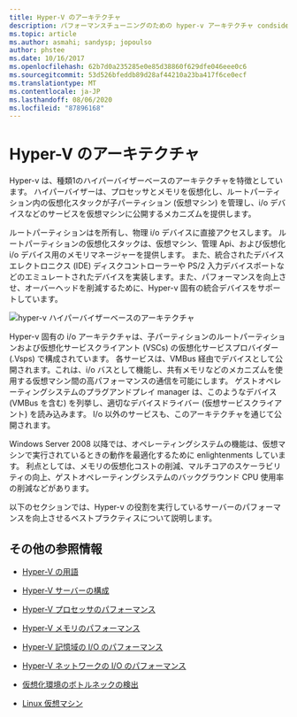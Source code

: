 ```yaml
---
title: Hyper-V のアーキテクチャ
description: パフォーマンスチューニングのための hyper-v アーキテクチャ condsiderations
ms.topic: article
ms.author: asmahi; sandysp; jopoulso
author: phstee
ms.date: 10/16/2017
ms.openlocfilehash: 62b7d0a235285e0e85d38860f629dfe046eee0c6
ms.sourcegitcommit: 53d526bfeddb89d28af44210a23ba417f6ce0ecf
ms.translationtype: MT
ms.contentlocale: ja-JP
ms.lasthandoff: 08/06/2020
ms.locfileid: "87896168"
---
```

# <a name="hyper-v-architecture"></a>Hyper-V のアーキテクチャ

Hyper-v は、種類1のハイパーバイザーベースのアーキテクチャを特徴としています。 ハイパーバイザーは、プロセッサとメモリを仮想化し、ルートパーティション内の仮想化スタックが子パーティション (仮想マシン) を管理し、i/o デバイスなどのサービスを仮想マシンに公開するメカニズムを提供します。

ルートパーティションはを所有し、物理 i/o デバイスに直接アクセスします。 ルートパーティションの仮想化スタックは、仮想マシン、管理 Api、および仮想化 i/o デバイス用のメモリマネージャーを提供します。 また、統合されたデバイスエレクトロニクス (IDE) ディスクコントローラーや PS/2 入力デバイスポートなどのエミュレートされたデバイスを実装します。また、パフォーマンスを向上させ、オーバーヘッドを削減するために、Hyper-v 固有の統合デバイスをサポートしています。

![hyper-v ハイパーバイザーベースのアーキテクチャ](../../media/perftune-guide-hyperv-arch.png)

Hyper-v 固有の i/o アーキテクチャは、子パーティションのルートパーティションおよび仮想化サービスクライアント (VSCs) の仮想化サービスプロバイダー (.Vsps) で構成されています。 各サービスは、VMBus 経由でデバイスとして公開されます。これは、i/o バスとして機能し、共有メモリなどのメカニズムを使用する仮想マシン間の高パフォーマンスの通信を可能にします。 ゲストオペレーティングシステムのプラグアンドプレイ manager は、このようなデバイス (VMBus を含む) を列挙し、適切なデバイスドライバー (仮想サービスクライアント) を読み込みます。 I/o 以外のサービスも、このアーキテクチャを通じて公開されます。

Windows Server 2008 以降では、オペレーティングシステムの機能は、仮想マシンで実行されているときの動作を最適化するために enlightenments しています。 利点としては、メモリの仮想化コストの削減、マルチコアのスケーラビリティの向上、ゲストオペレーティングシステムのバックグラウンド CPU 使用率の削減などがあります。

以下のセクションでは、Hyper-v の役割を実行しているサーバーのパフォーマンスを向上させるベストプラクティスについて説明します。

## <a name="additional-references"></a>その他の参照情報

-   [Hyper-V の用語](terminology.md)

-   [Hyper-V サーバーの構成](configuration.md)

-   [Hyper-V プロセッサのパフォーマンス](processor-performance.md)

-   [Hyper-V メモリのパフォーマンス](memory-performance.md)

-   [Hyper-V 記憶域の I/O のパフォーマンス](storage-io-performance.md)

-   [Hyper-V ネットワークの I/O のパフォーマンス](network-io-performance.md)

-   [仮想化環境のボトルネックの検出](detecting-virtualized-environment-bottlenecks.md)

-   [Linux 仮想マシン](linux-virtual-machine-considerations.md)
